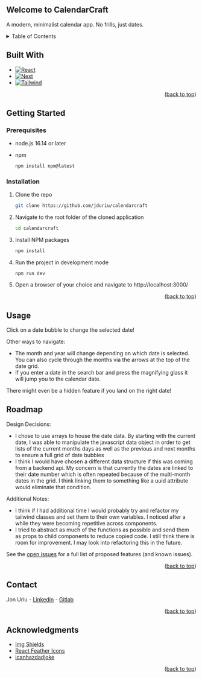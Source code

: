
<a name="readme-top"></a>

## Welcome to CalendarCraft
A modern, minimalist calendar app. No frills, just dates.


<details>
  <summary>Table of Contents</summary>
  <ol>
    <li><a href="#welcome-to-calendarcraft">Welcome to CalendarCraft</a></li>
    <li><a href="#built-with">Built With</a></li>
    <li>
      <a href="#getting-started">Getting Started</a>
      <ul>
        <li><a href="#prerequisites">Prerequisites</a></li>
        <li><a href="#installation">Installation</a></li>
      </ul>
    </li>
    <li><a href="#usage">Usage</a></li>
    <li><a href="#roadmap">Roadmap</a></li>
    <li><a href="#contact">Contact</a></li>
    <li><a href="#acknowledgments">Acknowledgments</a></li>
  </ol>
</details>

## Built With
- [![React][React.js]][React-url]
- [![Next][Next.js]][Next-url]
- [![Tailwind][Tailwind]][Tailwind-url]

<div align="right">(<a href="#readme-top">back to top</a>)</div>

## Getting Started

### Prerequisites
* node.js 16.14 or later

* npm
    ```sh
    npm install npm@latest
    ```

### Installation

1. Clone the repo
    ```sh
    git clone https://github.com/jduriu/calendarcraft
    ```
2. Navigate to the root folder of the cloned application
    ```sh
    cd calendarcraft
    ```
3. Install NPM packages
    ```sh
    npm install
    ```
4. Run the project in development mode
    ```
    npm run dev
    ```
5. Open a browser of your choice and navigate to
  http://localhost:3000/

<div align="right">(<a href="#readme-top">back to top</a>)</div>

## Usage
Click on a date bubble to change the selected date!

Other ways to navigate:
- The month and year will change depending on which date is selected. You can also cycle through the months via the arrows at the top of the date grid.
- If you enter a date in the search bar and press the magnifying glass it will jump you to the calendar date.

There might even be a hidden feature if you land on the right date!

## Roadmap

Design Decisions:
- I chose to use arrays to house the date data. By starting with the current date, I was able to manipulate the javascript data object in order to get lists of the current months days as well as the previous and next months to ensure a full grid of date bubbles
- I think I would have chosen a different data structure if this was coming from a backend api. My concern is that currently the dates are linked to their date number which is often repeated because of the multi-month dates in the grid. I think linking them to something like a uuid attribute would eliminate that condition.

Additional Notes:
- I think if I had additional time I would probably try and refactor my tailwind classes and set them to their own variables. I noticed after a while they were becoming repetitive across components.
- I tried to abstract as much of the functions as possible and send them as props to child components to reduce copied code. I still think there is room for improvement. I may look into refactoring this in the future.


See the [open issues](https://github.com/jduriu/clubsport-calendar/issues) for a full list of proposed features (and known issues).

<div align="right">(<a href="#readme-top">back to top</a>)</div>



## Contact

Jon Uriu - [Linkedin](https://www.linkedin.com/in/jonathan-uriu/) - [Gitlab](https://gitlab.com/jduriu)


<div align="right">(<a href="#readme-top">back to top</a>)</div>


## Acknowledgments

* [Img Shields](https://shields.io)
* [React Feather Icons](https://www.npmjs.com/package/react-feather)
* [icanhazdadjoke](https://icanhazdadjoke.com/api)


<div align="right">(<a href="#readme-top">back to top</a>)</div>

<!-- MARKDOWN LINKS & IMAGES -->
[Next.js]: https://img.shields.io/badge/next.js-000000?style=for-the-badge&logo=nextdotjs&logoColor=white
[Next-url]: https://nextjs.org/
[React.js]: https://img.shields.io/badge/React-20232A?style=for-the-badge&logo=react&logoColor=61DAFB
[React-url]: https://reactjs.org/
[Tailwind-url]: https://tailwindcss.com/
[Tailwind]: https://img.shields.io/badge/Tailwind_CSS-38B2AC?style=for-the-badge&logo=tailwind-css&logoColor=white
